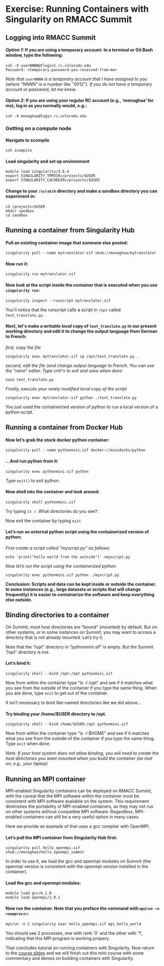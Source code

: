 # Exercise: Running Containers with Singularity on RMACC Summit

## Logging into RMACC Summit

#### _Option 1:_ If you are using a temporary account: In a terminal or Git Bash window, type the following:
```
ssh -X userNNNN@tlogin1.rc.colorado.edu
Password: <temporary-password-you-received-from-me>
```
_Note that `userNNNN` is a temporary account that I have assigned to you (where "NNNN" is a number like "0012"). If you do not have a temporary account or password, let me know._

#### _Option 2:_ If you are using your regular RC account (e.g., ‘monaghaa’ for me), log in as you normally would, e.g.:
 ```
ssh -X monaghaa@login.rc.colorado.edu
```

### Getting on a compute node

#### Navigate to scompile
```
ssh scompile
```

#### Load singularity and set up environment
```
module load singularity/3.6.4
export SINGULARITY_TMPDIR=/projects/$USER
export SINGULARITY_CACHEDIR=/projects/$USER 
```

#### Change to your `/scratch` directory and make a sandbox directory you can experiment in:
```
cd /projects/$USER 
mkdir sandbox
cd sandbox
```

## Running a container from Singularity Hub

#### Pull an existing container image that someone else posted:
```
singularity pull --name mytranslator.sif shub://monaghaa/mytranslator
```

#### Now run it:
```
singularity run mytranslator.sif
```

#### Now look at the script inside the container that is executed when you use _`singularity run`_:
```
singularity inspect --runscript mytranslator.sif
```

You'll notice that the runscript calls a script in `/opt` called `text_translate.py`. 

#### Next, let's make a writable _local_ copy of `text_translate.py` in our present working directory and edit it to change the output language from German to French:

_first, copy the file_
```
singularity exec mytranslator.sif cp /opt/text_translate.py .
```
_second, edit the file (and change output language to French. You can use the "nano" editor. Type cntl^x to exit and save when done_
```
nano text_translate.py
```
_Finally, execute your newly modified _local_ copy of the script_
```
singularity exec mytranslator.sif python ./text_translate.py
```
You just used the containerized version of python to run a local version of a python script.

## Running a container from Docker Hub

#### Now let’s grab the stock docker python container:
```
singularity pull --name pythonmini.sif docker://minidocks/python
```

 #### …And run python from it:
```
singularity exec pythonmini.sif python
```

Type `exit()` to exit python.

#### Now shell into the container and look around:
```
singularity shell pythonmini.sif
```

Try typing _`ls /`_. What directories do you see?:
 
Now exit the container by typing `exit`

#### Let’s run an external python script using the containerized version of python: 

_First create a script called “myscript.py” as follows:_
```
echo 'print("hello world from the outside")' >myscript.py
```

_Now let’s run the script using the containerized python_
```
singularity exec pythonmini.sif python ./myscript.py
```

__Conclusion: Scripts and data can be kept inside or outside the container. In some instances (e.g., large datasets or scripts that will change frequently) it is easier to containerize the software and keep everything else outside.__

## Binding directories to a container

On Summit, most host directories are “bound” (mounted) by default. But on other systems, or in some instances on Summit, you may want to access a directory that is not already mounted. Let’s try it.

Note that the “/opt” directory in ”pythonmini.sif” is empty. But the Summit ”/opt” directory is not.  

#### Let’s bind it:
```
singularity shell --bind /opt:/opt pythonmini.sif
```

Now from within the container type "ls -l /opt" and see if it matches what you see from the outside of the container if you type the same thing. When you are done, type `exit` to get out of the container.

It isn’t necessary to bind like-named directories like we did above... 
 
 #### Try binding your /home/$USER directory to /opt.
```
singularity shell --bind /home/$USER:/opt pythonmini.sif
```

Now from within the container type "ls -l $HOME" and see if it matches what you see from the outside of the container if you type the same thing. Type `exit` when done.

_Note: If your host system does not allow binding, you will need to create the host directories you want mounted when you build the container (as root on, e.g., your laptop)_

## Running an MPI container

MPI-enabled Singularity containers can be deployed on RMACC Summit, with the caveat that the MPI software within the container must be consistent with MPI software available on the system. This requirement diminishes the portability of MPI-enabled containers, as they may not run on other systems without compatible MPI software. Regardless, MPI-enabled containers can still be a very useful option in many cases.   

Here we provide an example of that uses a gcc compiler with OpenMPI.  

#### Let’s pull the MPI container from Singularity Hub first:

```
singularity pull hello_openmpi.sif shub://monaghaa/hello_openmpi_summit
```

In order to use it, we load the gcc and openmpi modules on Summit (the openmpi version is consistent with the openmpi version installed in the container).

#### Load the gcc and openmpi modules:
```	
module load gcc/6.1.0
module load openmpi/2.0.1
```

#### Now run the container. Note that you preface the command with _`mpirun –n <numprocs>`_:

```
mpirun -n 2 singularity exec hello_openmpi.sif mpi_hello_world
```

You should see 2 processes, one with rank '0' and the other with '1', indicating that this MPI program is working propery.

That concludes tutorial on running containers with Singularity.  Now return to the [course slides](https://github.com/ResearchComputing/CONTAINER_TUTORIAL_FALL_2020/blob/main/Containers-Pt2-Fall2020.pdf) and we will finish out this mini course with some commentary and demos on building containers with Singularity. 

